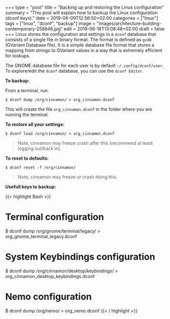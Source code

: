+++
type = "post"
title = "Backing up and restoring the Linux configuration"
summary = "This post will explain how to backup the Linux configuration (dconf keys)."
date = 2019-06-09T12:56:50+02:00
categories = ["linux"]
tags = ["linux", "dconf", "backup"]
image = "images/architecture-building-contemporary-258846.jpg"
edit = 2019-06-16T13:08:48+02:00
draft = false
+++
Linux stores the configuration and settings in a `dconf` database that consists of a single file in binary format. The format is defined as `gvdb` (GVariant Database file). It is a simple database file format that stores a mapping from strings to GVariant values in a way that is extremely efficient for lookups.

The GNOME database file for each user is by default `~/.config/dconf/user`. To explore/edit the `dconf` database, you can use the `dconf Editor`.

**To backup:**

From a terminal, run:

`$ dconf dump /org/cinnamon/ > org_cinnamon.dconf`

This will create the file `org_cinnamon.dconf` in the folder where you are running the terminal.

**To restore all your settings:**

`$ dconf load /org/cinnamon/ < org_cinnamon.dconf`

> Note, cinnamon may freeze crash after this (recommend at least logging out/back in).

**To reset to defaults:**

`$ dconf reset -f /org/cinnamon/`

> Note, cinnamon may freeze or crash doing this.

**Usefull keys to backup:**

{{< highlight Bash >}}
# Terminal configuration
$ dconf dump /org/gnome/terminal/legacy/ > org_gnome_terminal_legacy.dconf

# System Keybindings configuration
$ dconf dump /org/cinnamon/desktop/keybindings/ > org_cinnamon_desktop_keybindings.dconf

# Nemo configuration
$ dconf dump /org/nemo/ > org_nemo.dconf
{{< / highlight >}}